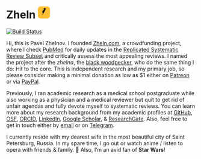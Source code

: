 # Zheln [![Woodpecker by Anton from The Noun Project](https://raw.githubusercontent.com/drzhelnov/zheln.github.io/gh-pages/favicons/favicon-32x32.png)](https://zheln.com)

[![Build Status](https://travis-ci.com/drzhelnov/zheln.github.io.svg?branch=gh-pages)](https://travis-ci.com/drzhelnov/zheln.github.io)

Hi, this is Pavel Zhelnov. I founded [Zheln.com](https://zheln.com), a crowdfunding project, where I check [PubMed](https://pubmed.gov) for daily updates in the [Replicated Systematic Review Subset](https://github.com/p1m-ortho/qs-global-ortho-search-queries/blob/global-sr-query/README.md#replicated-version) and critically assess the most appealing reviews. I named the project after the _zhelna_, the [black woodpecker](https://en.wikipedia.org/wiki/Black_woodpecker), who do the same thing I do: Hit to the core. This is independent research and my primary job, so please consider making a minimal donation as low as $1 either on [Patreon](https://patreon.com/zheln) or via [PayPal](https://paypal.me/pjelnov).

Previously, I ran academic research as a medical school postgraduate while also working as a physician and a medical reviewer but quit to get rid of unfair agendas and fully devote myself to systematic reviews. You can learn more about my research background from my academic profiles at [GitHub](https://github.com/drzhelnov), [OSF](https://osf.io/9c83x/), [ORCID](https://orcid.org/0000-0003-2767-5123), [LinkedIn](https://www.linkedin.com/in/pavel-zhelnov-382073182), [Google Scholar](https://scholar.google.com/citations?user=b421BNkAAAAJ), & [ResearchGate](https://researchgate.net/profile/Pavel_Zhelnov). Also, feel free to get in touch either by [email](mailto:pavel@zheln.com) or on [Telegram](https://t.me/drzhelnov).

I currently reside with my dearest wife in the most beautiful city of Saint Petersburg, Russia. In my spare time, I go out or watch anime / listen to opera with friends & family. 🌚 Also, I’m an avid fan of **Star Wars**!
